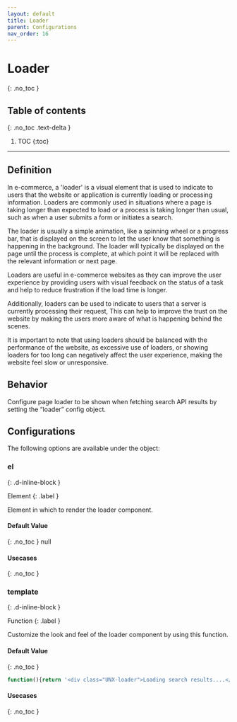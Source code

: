 ```yaml
---
layout: default
title: Loader
parent: Configurations
nav_order: 16
---
```


# Loader
{: .no_toc }

## Table of contents
{: .no_toc .text-delta }

1. TOC
{:toc}

---

## Definition
In e-commerce, a 'loader' is a visual element that is used to indicate to users that the website or application is currently loading or processing information. Loaders are commonly used in situations where a page is taking longer than expected to load or a process is taking longer than usual, such as when a user submits a form or initiates a search.

The loader is usually a simple animation, like a spinning wheel or a progress bar, that is displayed on the screen to let the user know that something is happening in the background. The loader will typically be displayed on the page until the process is complete, at which point it will be replaced with the relevant information or next page.

Loaders are useful in e-commerce websites as they can improve the user experience by providing users with visual feedback on the status of a task and help to reduce frustration if the load time is longer.

Additionally, loaders can be used to indicate to users that a server is currently processing their request, This can help to improve the trust on the website by making the users more aware of what is happening behind the scenes.

It is important to note that using loaders should be balanced with the performance of the website, as excessive use of loaders, or showing loaders for too long can negatively affect the user experience, making the website feel slow or unresponsive.

## Behavior

Configure page loader to be shown when fetching search API results by setting the “loader” config object. 

## Configurations

The following options are available under the object:  

### el
{: .d-inline-block }

Element
{: .label }

Element in which to render the loader component.

#### Default Value
{: .no_toc }
null	

#### Usecases
{: .no_toc }

### template
{: .d-inline-block }

Function
{: .label }


Customize the look and feel of the loader component by using this function.

#### Default Value
{: .no_toc }
```js
function(){return '<div class="UNX-loader">Loading search results....</div>'}
```	

#### Usecases
{: .no_toc }
